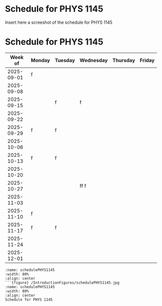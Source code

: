 # Schedule for PHYS 1145

Insert here a screeshot of the schedule for PHYS 1145

# Schedule for PHYS 1145

| Week of     | Monday     | Tuesday   | Wednesday | Thursday  | Friday   |
|------------|-----------|-----------|-----------|-----------|-----------|
| 2025-09-01 | f          |           |           |           |           |
| 2025-09-08 |           |           |           |           |           |
| 2025-09-15 |           |      f     |    f       |           |           |
| 2025-09-22 |           |           |           |           |           |
| 2025-09-29 |   f        |      f     |           |           |           |
| 2025-10-06 |           |           |           |           |           |
| 2025-10-13 |      f     |     f      |           |           |           |
| 2025-10-20 |           |           |           |           |           |
| 2025-10-27 |           |           |    ff       f|           |           |
| 2025-11-03 |           |           |           |           |           |
| 2025-11-10 |      f     |           |           |           |           |
| 2025-11-17 |       f    |        f   |           |           |           |
| 2025-11-24 |           |           |           |           |           |
| 2025-12-01 |           |           |           |           |           |

```{figure} /IntroductionFigures/schedulePHYS1145.jpg
:name: schedulePHYS1145
:width: 80%
:align: center
```{figure} /IntroductionFigures/schedulePHYS1145.jpg
:name: schedulePHYS1145
:width: 80%
:align: center
Schedule for PHYS 1145